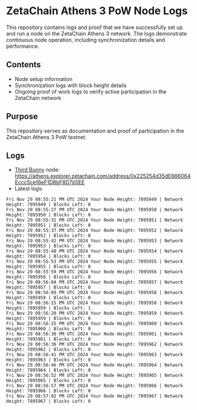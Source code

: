 # ZetaChain Athens 3 PoW Node Logs
This repository contains logs and proof that we have successfully set up and run a node on the ZetaChain Athens 3 network. The logs demonstrate continuous node operation, including synchronization details and performance.

## Contents
- Node setup information
- Synchronization logs with block height details
- Ongoing proof of work logs to verify active participation in the ZetaChain network

## Purpose
This repository serves as documentation and proof of participation in the ZetaChain Athens 3 PoW testnet.

## Logs

- [Third Bunny](https://thirdbunny.xyz/) node: https://athens.explorer.zetachain.com/address/0x225254d35dE666064Eccc5ce16eF1D8bF8D7b5EE
- Latest logs:
```
Fri Nov 29 08:55:21 PM UTC 2024 Your Node Height: 7895949 | Network Height: 7895949 | Blocks Left: 0
Fri Nov 29 08:55:27 PM UTC 2024 Your Node Height: 7895950 | Network Height: 7895950 | Blocks Left: 0
Fri Nov 29 08:55:32 PM UTC 2024 Your Node Height: 7895951 | Network Height: 7895951 | Blocks Left: 0
Fri Nov 29 08:55:37 PM UTC 2024 Your Node Height: 7895952 | Network Height: 7895952 | Blocks Left: 0
Fri Nov 29 08:55:42 PM UTC 2024 Your Node Height: 7895953 | Network Height: 7895953 | Blocks Left: 0
Fri Nov 29 08:55:48 PM UTC 2024 Your Node Height: 7895954 | Network Height: 7895954 | Blocks Left: 0
Fri Nov 29 08:55:53 PM UTC 2024 Your Node Height: 7895955 | Network Height: 7895955 | Blocks Left: 0
Fri Nov 29 08:55:59 PM UTC 2024 Your Node Height: 7895956 | Network Height: 7895956 | Blocks Left: 0
Fri Nov 29 08:56:04 PM UTC 2024 Your Node Height: 7895957 | Network Height: 7895957 | Blocks Left: 0
Fri Nov 29 08:56:09 PM UTC 2024 Your Node Height: 7895958 | Network Height: 7895958 | Blocks Left: 0
Fri Nov 29 08:56:15 PM UTC 2024 Your Node Height: 7895958 | Network Height: 7895959 | Blocks Left: 1
Fri Nov 29 08:56:20 PM UTC 2024 Your Node Height: 7895959 | Network Height: 7895959 | Blocks Left: 0
Fri Nov 29 08:56:25 PM UTC 2024 Your Node Height: 7895960 | Network Height: 7895960 | Blocks Left: 0
Fri Nov 29 08:56:30 PM UTC 2024 Your Node Height: 7895961 | Network Height: 7895961 | Blocks Left: 0
Fri Nov 29 08:56:36 PM UTC 2024 Your Node Height: 7895962 | Network Height: 7895962 | Blocks Left: 0
Fri Nov 29 08:56:41 PM UTC 2024 Your Node Height: 7895963 | Network Height: 7895963 | Blocks Left: 0
Fri Nov 29 08:56:46 PM UTC 2024 Your Node Height: 7895964 | Network Height: 7895964 | Blocks Left: 0
Fri Nov 29 08:56:52 PM UTC 2024 Your Node Height: 7895965 | Network Height: 7895965 | Blocks Left: 0
Fri Nov 29 08:56:57 PM UTC 2024 Your Node Height: 7895966 | Network Height: 7895966 | Blocks Left: 0
Fri Nov 29 08:57:02 PM UTC 2024 Your Node Height: 7895967 | Network Height: 7895967 | Blocks Left: 0
```
